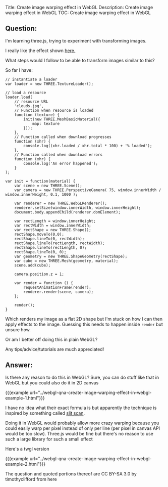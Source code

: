 Title: Create image warping effect in WebGL
Description: Create image warping effect in WebGL
TOC: Create image warping effect in WebGL

## Question:

I'm learning three.js, trying to experiment with transforming images.

I really like the effect shown [here.][1]

What steps would I follow to be able to transform images similar to this?

So far I have:

    // instantiate a loader
    var loader = new THREE.TextureLoader();
    
    // load a resource
    loader.load(
        // resource URL
        'clouds.jpg',
        // Function when resource is loaded
        function (texture) {
            init(new THREE.MeshBasicMaterial({
                map: texture
            }));
        },
        // Function called when download progresses
        function (xhr) {
            console.log((xhr.loaded / xhr.total * 100) + '% loaded');
        },
        // Function called when download errors
        function (xhr) {
            console.log('An error happened');
        }
    );
    
    var init = function(material) {
        var scene = new THREE.Scene();
        var camera = new THREE.PerspectiveCamera( 75, window.innerWidth / window.innerHeight, 0.1, 1000 );
    
        var renderer = new THREE.WebGLRenderer();
        renderer.setSize(window.innerWidth, window.innerHeight);
        document.body.appendChild(renderer.domElement);
    
        var rectLength = window.innerHeight;
        var rectWidth = window.innerWidth;
        var rectShape = new THREE.Shape();
        rectShape.moveTo(0,0);
        rectShape.lineTo(0, rectWidth);
        rectShape.lineTo(rectLength, rectWidth);
        rectShape.lineTo(rectLength, 0);
        rectShape.lineTo(0, 0);
        var geometry = new THREE.ShapeGeometry(rectShape);
        var cube = new THREE.Mesh(geometry, material);
        scene.add(cube);
    
        camera.position.z = 1;
    
        var render = function () {
            requestAnimationFrame(render);
            renderer.render(scene, camera);
        };
    
        render();
    }

Which renders my image as a flat 2D shape but I'm stuck on how I can then apply effects to the image. Guessing this needs to happen inside `render` but unsure how.

Or am I better off doing this in plain WebGL?

Any tips/advice/tutorials are much appreciated!

  [1]: https://persona.co/

## Answer:

Is there any reason to do this in WebGL? Sure, you can do stuff like that in WebGL but you could also do it in 2D canvas

{{{example url="../webgl-qna-create-image-warping-effect-in-webgl-example-1.html"}}}

I have no idea what their exact formula is but apparently the technique is inspired by something called [slit scan](https://www.google.co.jp/search?q=slitscan).

Doing it in WebGL would probably allow more crazy warping because you could easily warp per pixel instead of only per line (per pixel in canvas API would be too slow). Three.js would be fine but there's no reason to use such a large library for such a small effect

Here's a twgl version

{{{example url="../webgl-qna-create-image-warping-effect-in-webgl-example-2.html"}}}



<div class="so">
  <div>The question and quoted portions thereof are 
    CC BY-SA 3.0 by
    <a data-href="https://stackoverflow.com/users/279204">timothyclifford</a>
    from
    <a data-href="https://stackoverflow.com/questions/39008771">here</a>
  </div>
</div>
